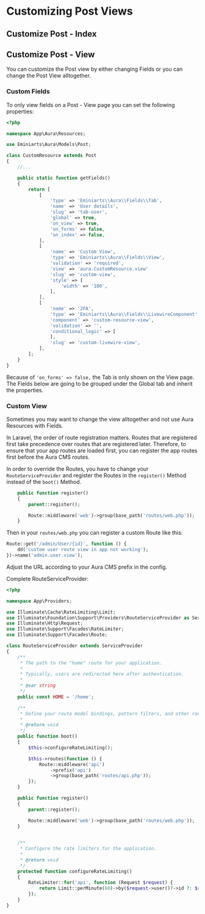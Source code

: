 # Customizing Post Views

## Customize Post - Index

## Customize Post - View

You can customize the Post view by either changing Fields or you can change the Post View alltogether.

### Custom Fields

To only view fields on a Post - View page you can set the following properties:

```php
<?php

namespace App\Aura\Resources;

use Eminiarts\Aura\Models\Post;

class CustomResource extends Post
{
    //...

    public static function getFields()
    {
        return [
            [
                'type' => 'Eminiarts\\Aura\\Fields\\Tab',
                'name' => 'User details',
                'slug' => 'tab-user',
                'global' => true,
                'on_view' => true,
                'on_forms' => false,
                'on_index' => false,
            ],
            [
                'name' => 'Custom View',
                'type' => 'Eminiarts\\Aura\\Fields\\View',
                'validation' => 'required',
                'view' => 'aura.CustomResource.view'
                'slug' => 'custom-view',
                'style' => [
                    'width' => '100',
                ],
            ],
            [
                'name' => '2FA',
                'type' => 'Eminiarts\\Aura\\Fields\\LivewireComponent',
                'component' => 'custom-resource-view',
                'validation' => '',
                'conditional_logic' => [
                ],
                'slug' => 'custom-livewire-view',
            ],
        ];
    }
}

```

Because of `'on_forms' => false,` the Tab is only shown on the View page. The Fields below are going to be grouped under the Global tab and inherit the properties.

### Custom View

Sometimes you may want to change the view alltogether and not use Aura Resources with Fields. 

In Laravel, the order of route registration matters. Routes that are registered first take precedence over routes that are registered later. Therefore, to ensure that your app routes are loaded first, you can register the app routes first before the Aura CMS routes.

In order to override the Routes, you have to change your `RouteServiceProvider` and register the Routes in the `register()` Method instead of the `boot()` Method.

```php
    public function register()
    {
        parent::register();

        Route::middleware('web')->group(base_path('routes/web.php'));
    }
```

Then in your `routes/web.php` you can register a custom Route like this:

```php
Route::get('/admin/User/{id}', function () {
    dd('custom user route view in app not working');
})->name('admin.user.view');
```

Adjust the URL according to your Aura CMS prefix in the config.


Complete RouteServiceProvider:

```php
<?php

namespace App\Providers;

use Illuminate\Cache\RateLimiting\Limit;
use Illuminate\Foundation\Support\Providers\RouteServiceProvider as ServiceProvider;
use Illuminate\Http\Request;
use Illuminate\Support\Facades\RateLimiter;
use Illuminate\Support\Facades\Route;

class RouteServiceProvider extends ServiceProvider
{
    /**
     * The path to the "home" route for your application.
     *
     * Typically, users are redirected here after authentication.
     *
     * @var string
     */
    public const HOME = '/home';

    /**
     * Define your route model bindings, pattern filters, and other route configuration.
     *
     * @return void
     */
    public function boot()
    {
        $this->configureRateLimiting();

        $this->routes(function () {
            Route::middleware('api')
                ->prefix('api')
                ->group(base_path('routes/api.php'));
        });
    }

    public function register()
    {
        parent::register();

        Route::middleware('web')->group(base_path('routes/web.php'));
    }
    

    /**
     * Configure the rate limiters for the application.
     *
     * @return void
     */
    protected function configureRateLimiting()
    {
        RateLimiter::for('api', function (Request $request) {
            return Limit::perMinute(60)->by($request->user()?->id ?: $request->ip());
        });
    }
}
```
